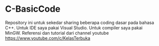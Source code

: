 # C-BasicCode
Repository ini untuk sekedar sharing beberapa coding dasar pada bahasa C++.
Untuk IDE saya pakai Visual Studio.
Untuk compiler saya pakai MinGW.
Referensi dan tutorial dari channel youtube https://www.youtube.com/c/KelasTerbuka
